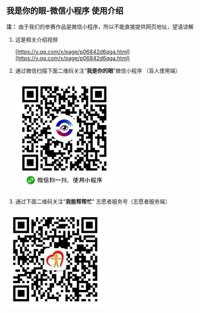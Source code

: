 ## **我是你的眼-微信小程序** 使用介绍 

**注：** 由于我们的参赛作品是微信小程序，所以不能直接提供网页地址，望请谅解



1. 这是相关介绍视频

   [https://v.qq.com/x/page/p06842d6qga.html](https://v.qq.com/x/page/p06842d6qga.html) 

2. 通过微信扫描下面二维码关注“**我是你的眼**”微信小程序 （盲人使用端）

   ![](wxapp.jpg)  

3.  通过下面二维码关注"**我能帮帮忙**" 志愿者服务号（志愿者服务端）

   ![wx](wx.jpg) 

   ​